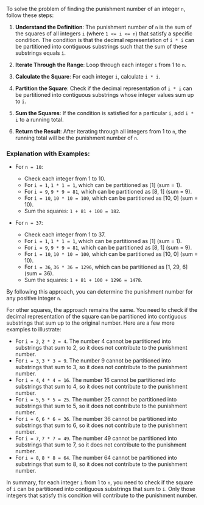 To solve the problem of finding the punishment number of an integer `n`, follow these steps:

1. **Understand the Definition**: The punishment number of `n` is the sum of the squares of all integers `i` (where `1 <= i <= n`) that satisfy a specific condition. The condition is that the decimal representation of `i * i` can be partitioned into contiguous substrings such that the sum of these substrings equals `i`.

2. **Iterate Through the Range**: Loop through each integer `i` from 1 to `n`.

3. **Calculate the Square**: For each integer `i`, calculate `i * i`.

4. **Partition the Square**: Check if the decimal representation of `i * i` can be partitioned into contiguous substrings whose integer values sum up to `i`.

5. **Sum the Squares**: If the condition is satisfied for a particular `i`, add `i * i` to a running total.

6. **Return the Result**: After iterating through all integers from 1 to `n`, the running total will be the punishment number of `n`.

### Explanation with Examples:

- For `n = 10`:
  - Check each integer from 1 to 10.
  - For `i = 1`, `1 * 1 = 1`, which can be partitioned as [1] (sum = 1).
  - For `i = 9`, `9 * 9 = 81`, which can be partitioned as [8, 1] (sum = 9).
  - For `i = 10`, `10 * 10 = 100`, which can be partitioned as [10, 0] (sum = 10).
  - Sum the squares: `1 + 81 + 100 = 182`.

- For `n = 37`:
  - Check each integer from 1 to 37.
  - For `i = 1`, `1 * 1 = 1`, which can be partitioned as [1] (sum = 1).
  - For `i = 9`, `9 * 9 = 81`, which can be partitioned as [8, 1] (sum = 9).
  - For `i = 10`, `10 * 10 = 100`, which can be partitioned as [10, 0] (sum = 10).
  - For `i = 36`, `36 * 36 = 1296`, which can be partitioned as [1, 29, 6] (sum = 36).
  - Sum the squares: `1 + 81 + 100 + 1296 = 1478`.

By following this approach, you can determine the punishment number for any positive integer `n`.

For other squares, the approach remains the same. You need to check if the decimal representation of the square can be partitioned into contiguous substrings that sum up to the original number. Here are a few more examples to illustrate:

- For `i = 2`, `2 * 2 = 4`. The number 4 cannot be partitioned into substrings that sum to 2, so it does not contribute to the punishment number.
- For `i = 3`, `3 * 3 = 9`. The number 9 cannot be partitioned into substrings that sum to 3, so it does not contribute to the punishment number.
- For `i = 4`, `4 * 4 = 16`. The number 16 cannot be partitioned into substrings that sum to 4, so it does not contribute to the punishment number.
- For `i = 5`, `5 * 5 = 25`. The number 25 cannot be partitioned into substrings that sum to 5, so it does not contribute to the punishment number.
- For `i = 6`, `6 * 6 = 36`. The number 36 cannot be partitioned into substrings that sum to 6, so it does not contribute to the punishment number.
- For `i = 7`, `7 * 7 = 49`. The number 49 cannot be partitioned into substrings that sum to 7, so it does not contribute to the punishment number.
- For `i = 8`, `8 * 8 = 64`. The number 64 cannot be partitioned into substrings that sum to 8, so it does not contribute to the punishment number.

In summary, for each integer `i` from 1 to `n`, you need to check if the square of `i` can be partitioned into contiguous substrings that sum to `i`. Only those integers that satisfy this condition will contribute to the punishment number.

